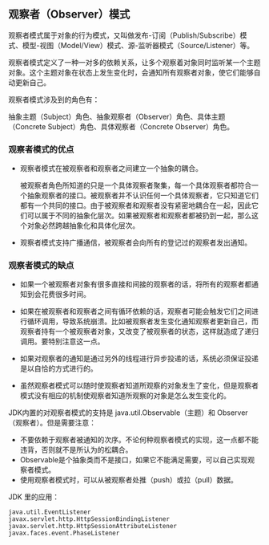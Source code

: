 ## 观察者（Observer）模式 ##

观察者模式属于对象的行为模式，又叫做发布-订阅（Publish/Subscribe）模式、模型-视图（Model/View）模式、源-监听器模式（Source/Listener）等。

观察者模式定义了一种一对多的依赖关系，让多个观察着对象同时监听某一个主题对象。这个主题对象在状态上发生变化时，会通知所有观察者对象，使它们能够自动更新自己。

观察者模式涉及到的角色有：

抽象主题（Subject）角色、抽象观察者（Observer）角色、具体主题（Concrete Subject）角色、具体观察者（Concrete Observer）角色。

### 观察者模式的优点

* 观察者模式在被观察者和观察者之间建立一个抽象的耦合。

	被观察者角色所知道的只是一个具体观察者聚集，每一个具体观察者都符合一个抽象观察者的接口。被观察者并不认识任何一个具体观察者，它只知道它们都有一个共同的接口。由于被观察者和观察者没有紧密地耦合在一起，因此它们可以属于不同的抽象化层次。如果被观察者和观察者都被扔到一起，那么这个对象必然跨越抽象化和具体化层次。

* 观察者模式支持广播通信，被观察者会向所有的登记过的观察者发出通知。

### 观察者模式的缺点

* 如果一个被观察者对象有很多直接和间接的观察者的话，将所有的观察者都通知到会花费很多时间。

* 如果在被观察者和观察者之间有循环依赖的话，观察者可能会触发它们之间进行循环调用，导致系统崩溃。比如被观察者发生变化通知观察者更新自己，而观察者持有一个被观察者对象，又改变了被观察者的状态，这样就造成了递归调用。要特别注意这一点。

* 如果对观察者的通知是通过另外的线程进行异步投递的话，系统必须保证投递是以自恰的方式进行的。

* 虽然观察者模式可以随时使观察者知道所观察的对象发生了变化，但是观察者模式没有相应的机制使观察者知道所观察的对象是怎么发生变化的。


JDK内置的对观察者模式的支持是 java.util.Observable（主题）和 Observer（观察者）。但是需要注意：

* 不要依赖于观察者被通知的次序。不论何种观察者模式的实现，这一点都不能违背，否则就不是所认为的松耦合。
* Observable是个抽象类而不是接口，如果它不能满足需要，可以自己实现观察者模式。
* 使用观察者模式时，可以从被观察者处推（push）或拉（pull）数据。


JDK 里的应用：

	java.util.EventListener
	javax.servlet.http.HttpSessionBindingListener
	javax.servlet.http.HttpSessionAttributeListener
	javax.faces.event.PhaseListener

